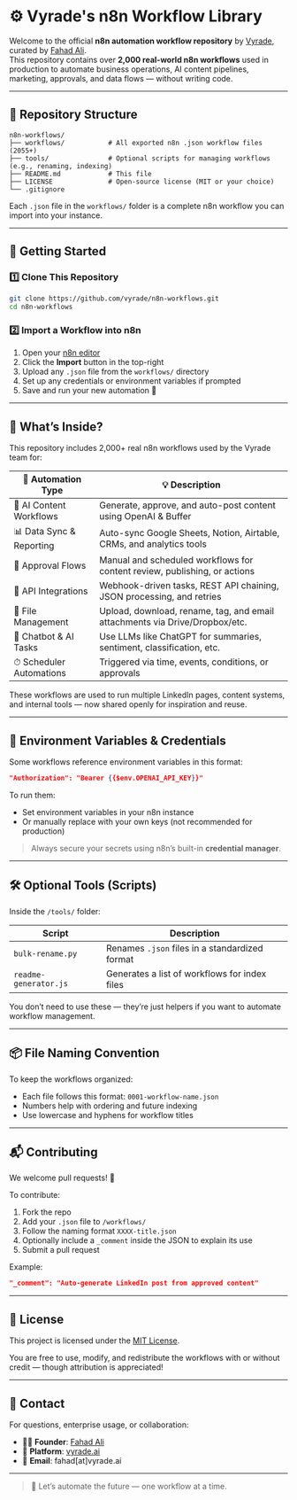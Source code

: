 
# ⚙️ Vyrade's n8n Workflow Library

Welcome to the official **n8n automation workflow repository** by [Vyrade](https://vyrade.ai), curated by [Fahad Ali](https://github.com/fahad-ali).  
This repository contains over **2,000 real-world n8n workflows** used in production to automate business operations, AI content pipelines, marketing, approvals, and data flows — without writing code.

---

## 📁 Repository Structure

```
n8n-workflows/
├── workflows/           # All exported n8n .json workflow files (2055+)
├── tools/               # Optional scripts for managing workflows (e.g., renaming, indexing)
├── README.md            # This file
├── LICENSE              # Open-source license (MIT or your choice)
└── .gitignore
```

Each `.json` file in the `workflows/` folder is a complete n8n workflow you can import into your instance.

---

## 🚀 Getting Started

### 1️⃣ Clone This Repository

```bash
git clone https://github.com/vyrade/n8n-workflows.git
cd n8n-workflows
```

### 2️⃣ Import a Workflow into n8n

1. Open your [n8n editor](https://n8n.io)
2. Click the **Import** button in the top-right
3. Upload any `.json` file from the `workflows/` directory
4. Set up any credentials or environment variables if prompted
5. Save and run your new automation 🎉

---

## 🧠 What’s Inside?

This repository includes 2,000+ real n8n workflows used by the Vyrade team for:

| 🔧 Automation Type        | 💡 Description                                                                |
|--------------------------|-------------------------------------------------------------------------------|
| 🧠 AI Content Workflows   | Generate, approve, and auto-post content using OpenAI & Buffer                |
| 📊 Data Sync & Reporting  | Auto-sync Google Sheets, Notion, Airtable, CRMs, and analytics tools          |
| 🔁 Approval Flows         | Manual and scheduled workflows for content review, publishing, or actions     |
| 📡 API Integrations       | Webhook-driven tasks, REST API chaining, JSON processing, and retries         |
| 📂 File Management        | Upload, download, rename, tag, and email attachments via Drive/Dropbox/etc.   |
| 🤖 Chatbot & AI Tasks     | Use LLMs like ChatGPT for summaries, sentiment, classification, etc.          |
| ⏱ Scheduler Automations  | Triggered via time, events, conditions, or approvals                          |

These workflows are used to run multiple LinkedIn pages, content systems, and internal tools — now shared openly for inspiration and reuse.

---

## 🔐 Environment Variables & Credentials

Some workflows reference environment variables in this format:

```json
"Authorization": "Bearer {{$env.OPENAI_API_KEY}}"
```

To run them:
- Set environment variables in your n8n instance
- Or manually replace with your own keys (not recommended for production)

> Always secure your secrets using n8n’s built-in **credential manager**.

---

## 🛠 Optional Tools (Scripts)

Inside the `/tools/` folder:

| Script                  | Description                                         |
|-------------------------|-----------------------------------------------------|
| `bulk-rename.py`        | Renames `.json` files in a standardized format      |
| `readme-generator.js`   | Generates a list of workflows for index files       |

You don’t need to use these — they’re just helpers if you want to automate workflow management.

---

## 📦 File Naming Convention

To keep the workflows organized:
- Each file follows this format: `0001-workflow-name.json`
- Numbers help with ordering and future indexing
- Use lowercase and hyphens for workflow titles

---

## 📬 Contributing

We welcome pull requests! 🚀

To contribute:
1. Fork the repo
2. Add your `.json` file to `/workflows/`
3. Follow the naming format `XXXX-title.json`
4. Optionally include a `_comment` inside the JSON to explain its use
5. Submit a pull request

Example:

```json
"_comment": "Auto-generate LinkedIn post from approved content"
```

---

## 📄 License

This project is licensed under the [MIT License](LICENSE).

You are free to use, modify, and redistribute the workflows with or without credit — though attribution is appreciated!

---

## 📣 Contact

For questions, enterprise usage, or collaboration:

- 👨‍💼 **Founder**: [Fahad Ali](https://github.com/fahad-ali)
- 🧠 **Platform**: [vyrade.ai](https://vyrade.ai)
- 📧 **Email**: fahad[at]vyrade.ai

---

> 🚀 Let’s automate the future — one workflow at a time.

